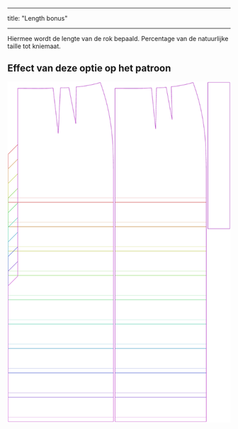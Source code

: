 - - -
title: "Length bonus"
- - -

Hiermee wordt de lengte van de rok bepaald. Percentage van de natuurlijke taille tot kniemaat.

## Effect van deze optie op het patroon

![Deze afbeelding toont het effect van deze optie door meerdere varianten die een andere waarde hebben voor deze optie te vervangen](penelope_lengthbonus_sample.svg "Effect of this option on the pattern")
